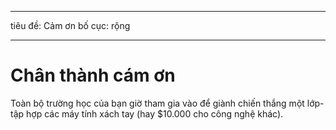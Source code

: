 * * *

tiêu đề: Cảm ơn bố cục: rộng

* * *

# Chân thành cám ơn

Toàn bộ trường học của bạn giờ tham gia vào để giành chiến thắng một lớp-tập hợp các máy tính xách tay (hay $10.000 cho công nghệ khác).